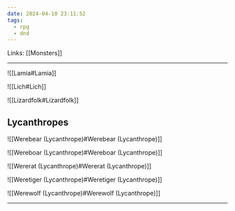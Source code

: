 ```yaml
---
date: 2024-04-10 23:11:52
tags:
  - rpg
  - dnd
---
```

Links: [[Monsters]]

---

![[Lamia#Lamia]]

![[Lich#Lich]]

![[Lizardfolk#Lizardfolk]]

## Lycanthropes

![[Werebear (Lycanthrope)#Werebear (Lycanthrope)]]

![[Wereboar (Lycanthrope)#Wereboar (Lycanthrope)]]

![[Wererat (Lycanthrope)#Wererat (Lycanthrope)]]

![[Weretiger (Lycanthrope)#Weretiger (Lycanthrope)]]

![[Werewolf (Lycanthrope)#Werewolf (Lycanthrope)]]

---